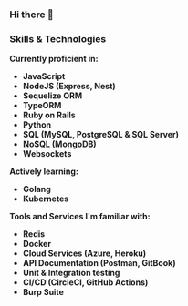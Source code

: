 ### Hi there 👋

<!--
**Demilade-Omitiran/Demilade-Omitiran** is a ✨ _special_ ✨ repository because its `README.md` (this file) appears on your GitHub profile.

Here are some ideas to get you started:

- 🔭 I’m currently working on ...
- 🌱 I’m currently learning ...
- 👯 I’m looking to collaborate on ...
- 🤔 I’m looking for help with ...
- 💬 Ask me about ...
- 📫 How to reach me: ...
- 😄 Pronouns: ...
- ⚡ Fun fact: ...
-->

### Skills & Technologies
**Currently proficient in:**
- **JavaScript**
- **NodeJS (Express, Nest)**
- **Sequelize ORM**
- **TypeORM**
- **Ruby on Rails**
- **Python**
- **SQL (MySQL, PostgreSQL & SQL Server)**
- **NoSQL (MongoDB)**
- **Websockets**

**Actively learning:**
- **Golang**
- **Kubernetes**

**Tools and Services I'm familiar with:**
- **Redis**
- **Docker**
- **Cloud Services (Azure, Heroku)**
- **API Documentation (Postman, GitBook)**
- **Unit & Integration testing**
- **CI/CD (CircleCI, GitHub Actions)**
- **Burp Suite**
